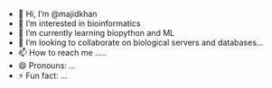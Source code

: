 - 👋 Hi, I’m @majidkhan
- 👀 I’m interested in bioinformatics
- 🌱 I’m currently learning biopython and ML
- 💞️ I’m looking to collaborate on biological servers and databases...
- 📫 How to reach me .....
- 😄 Pronouns: ...
- ⚡ Fun fact: ...

<!---
majidkhsn/majidkhsn is a ✨ special ✨ repository because its `README.md` (this file) appears on your GitHub profile.
You can click the Preview link to take a look at your changes.
--->
